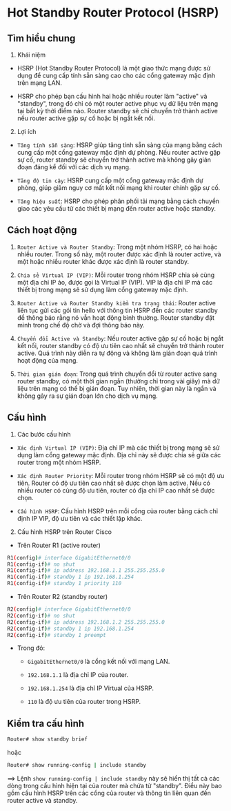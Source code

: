 # Hot Standby Router Protocol (HSRP)

## Tìm hiểu chung

1. Khái niệm

- HSRP (Hot Standby Router Protocol) là một giao thức mạng được sử dụng để cung cấp tính sẵn sàng cao cho các cổng gateway mặc định trên mạng LAN. 

- HSRP cho phép bạn cấu hình hai hoặc nhiều router làm "active" và "standby", trong đó chỉ có một router active phục vụ dữ liệu trên mạng tại bất kỳ thời điểm nào. Router standby sẽ chỉ chuyển trở thành active nếu router active gặp sự cố hoặc bị ngắt kết nối.

2. Lợi ích 

- `Tăng tính sẵn sàng`: HSRP giúp tăng tính sẵn sàng của mạng bằng cách cung cấp một cổng gateway mặc định dự phòng. Nếu router active gặp sự cố, router standby sẽ chuyển trở thành active mà không gây gián đoạn đáng kể đối với các dịch vụ mạng.

- `Tăng độ tin cậy`: HSRP cung cấp một cổng gateway mặc định dự phòng, giúp giảm nguy cơ mất kết nối mạng khi router chính gặp sự cố.

- `Tăng hiệu suất`: HSRP cho phép phân phối tải mạng bằng cách chuyển giao các yêu cầu từ các thiết bị mạng đến router active hoặc standby.

## Cách hoạt động 

1. `Router Active và Router Standby`: Trong một nhóm HSRP, có hai hoặc nhiều router. Trong số này, một router được xác định là router active, và một hoặc nhiều router khác được xác định là router standby.

2. `Chia sẻ Virtual IP (VIP)`: Mỗi router trong nhóm HSRP chia sẻ cùng một địa chỉ IP ảo, được gọi là Virtual IP (VIP). VIP là địa chỉ IP mà các thiết bị trong mạng sẽ sử dụng làm cổng gateway mặc định.

3. `Router Active và Router Standby kiểm tra trạng thái`: Router active liên tục gửi các gói tin hello với thông tin HSRP đến các router standby để thông báo rằng nó vẫn hoạt động bình thường. Router standby đặt mình trong chế độ chờ và đợi thông báo này.

4. `Chuyển đổi Active và Standby`: Nếu router active gặp sự cố hoặc bị ngắt kết nối, router standby có độ ưu tiên cao nhất sẽ chuyển trở thành router active. Quá trình này diễn ra tự động và không làm gián đoạn quá trình hoạt động của mạng.

5. `Thời gian gián đoạn`: Trong quá trình chuyển đổi từ router active sang router standby, có một thời gian ngắn (thường chỉ trong vài giây) mà dữ liệu trên mạng có thể bị gián đoạn. Tuy nhiên, thời gian này là ngắn và không gây ra sự gián đoạn lớn cho dịch vụ mạng.


## Cấu hình

1. Các bước cấu hình

- `Xác định Virtual IP (VIP)`: Địa chỉ IP mà các thiết bị trong mạng sẽ sử dụng làm cổng gateway mặc định. Địa chỉ này sẽ được chia sẻ giữa các router trong một nhóm HSRP.

- `Xác định Router Priority`: Mỗi router trong nhóm HSRP sẽ có một độ ưu tiên. Router có độ ưu tiên cao nhất sẽ được chọn làm active. Nếu có nhiều router có cùng độ ưu tiên, router có địa chỉ IP cao nhất sẽ được chọn.

- `Cấu hình HSRP`: Cấu hình HSRP trên mỗi cổng của router bằng cách chỉ định IP VIP, độ ưu tiên và các thiết lập khác.

2. Cấu hình HSRP trên Router Cisco

- Trên Router R1 (active router)

```sh
R1(config)# interface GigabitEthernet0/0
R1(config-if)# no shut
R1(config-if)# ip address 192.168.1.1 255.255.255.0
R1(config-if)# standby 1 ip 192.168.1.254
R1(config-if)# standby 1 priority 110
```

-  Trên Router R2 (standby router)

```sh
R2(config)# interface GigabitEthernet0/0
R2(config-if)# no shut
R2(config-if)# ip address 192.168.1.2 255.255.255.0
R2(config-if)# standby 1 ip 192.168.1.254
R2(config-if)# standby 1 preempt
```
- Trong đó:

	+ `GigabitEthernet0/0` là cổng kết nối với mạng LAN.

	+ `192.168.1.1` là địa chỉ IP của router.

	+ `192.168.1.254` là địa chỉ IP Virtual của HSRP.

	+ `110` là độ ưu tiên của router trong HSRP.

## Kiểm tra cấu hình

```sh
Router# show standby brief
```
hoặc

```sh
Router# show running-config | include standby
```
==> Lệnh `show running-config | include standby` này sẽ hiển thị tất cả các dòng trong cấu hình hiện tại của router mà chứa từ "standby". Điều này bao gồm cấu hình HSRP trên các cổng của router và thông tin liên quan đến router active và standby.
